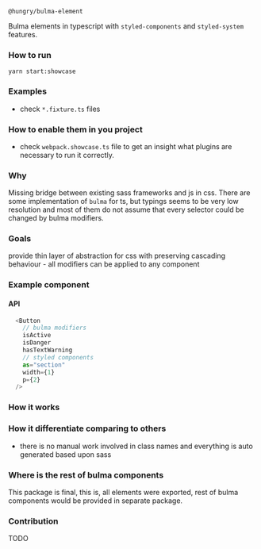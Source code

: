 `@hungry/bulma-element`

Bulma elements in typescript with `styled-components` and `styled-system` features.

### How to run
`yarn start:showcase`

### Examples
- check `*.fixture.ts` files

### How to enable them in you project
- check `webpack.showcase.ts` file to get an insight what plugins are necessary to run it correctly.

### Why
Missing bridge between existing sass frameworks and js in css.
There are some implementation of `bulma` for ts, but typings seems to be very low resolution and most of them do not assume that every selector could be changed by bulma modifiers.

### Goals
provide thin layer of abstraction for css with preserving cascading behaviour - all modifiers can be applied to any component

### Example component
#### API
```ts
  <Button 
    // bulma modifiers
    isActive 
    isDanger 
    hasTextWarning 
    // styled components
    as="section"
    width={1}
    p={2}
  />
```

### How it works
### How it differentiate comparing to others
* there is no manual work involved in class names and everything is auto generated based upon sass

### Where is the rest of bulma components
This package is final, this is, all elements were exported, rest of bulma components would be provided in separate package.

### Contribution
TODO